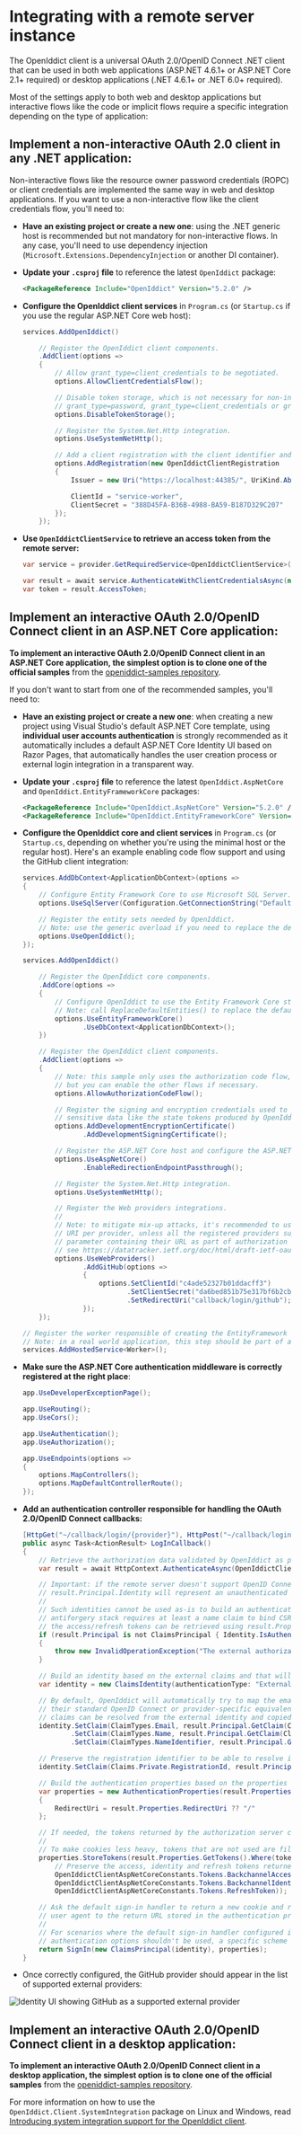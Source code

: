 # Integrating with a remote server instance

The OpenIddict client is a universal OAuth 2.0/OpenID Connect .NET client that can be used in both web applications
(ASP.NET 4.6.1+ or ASP.NET Core 2.1+ required) or desktop applications (.NET 4.6.1+ or .NET 6.0+ required).

Most of the settings apply to both web and desktop applications but interactive flows like the
code or implicit flows require a specific integration depending on the type of application:

## Implement a non-interactive OAuth 2.0 client in any .NET application:

Non-interactive flows like the resource owner password credentials (ROPC) or client credentials are implemented the same way
in web and desktop applications. If you want to use a non-interactive flow like the client credentials flow, you'll need to:

  - **Have an existing project or create a new one**: using the .NET generic host is recommended but not mandatory for non-interactive
  flows. In any case, you'll need to use dependency injection (`Microsoft.Extensions.DependencyInjection` or another DI container).

  - **Update your `.csproj` file** to reference the latest `OpenIddict` package:

    ```xml
    <PackageReference Include="OpenIddict" Version="5.2.0" />
    ```

  - **Configure the OpenIddict client services** in `Program.cs` (or `Startup.cs` if you use the regular ASP.NET Core web host):

    ```csharp
    services.AddOpenIddict()

        // Register the OpenIddict client components.
        .AddClient(options =>
        {
            // Allow grant_type=client_credentials to be negotiated.
            options.AllowClientCredentialsFlow();

            // Disable token storage, which is not necessary for non-interactive flows like
            // grant_type=password, grant_type=client_credentials or grant_type=refresh_token.
            options.DisableTokenStorage();

            // Register the System.Net.Http integration.
            options.UseSystemNetHttp();

            // Add a client registration with the client identifier and secrets issued by the server.
            options.AddRegistration(new OpenIddictClientRegistration
            {
                Issuer = new Uri("https://localhost:44385/", UriKind.Absolute),

                ClientId = "service-worker",
                ClientSecret = "388D45FA-B36B-4988-BA59-B187D329C207"
            });
        });
    ```

  - **Use `OpenIddictClientService` to retrieve an access token from the remote server:**
    ```csharp
    var service = provider.GetRequiredService<OpenIddictClientService>();

    var result = await service.AuthenticateWithClientCredentialsAsync(new());
    var token = result.AccessToken;
    ```

## Implement an interactive OAuth 2.0/OpenID Connect client in an ASP.NET Core application:

**To implement an interactive OAuth 2.0/OpenID Connect client in an ASP.NET Core application, the simplest option is to clone
one of the official samples** from the [openiddict-samples repository](https://github.com/openiddict/openiddict-samples).

If you don't want to start from one of the recommended samples, you'll need to:

  - **Have an existing project or create a new one**: when creating a new project using Visual Studio's default ASP.NET Core template,
  using **individual user accounts authentication** is strongly recommended as it automatically includes a default ASP.NET Core Identity UI
  based on Razor Pages, that automatically handles the user creation process or external login integration in a transparent way.

  - **Update your `.csproj` file** to reference the latest `OpenIddict.AspNetCore` and `OpenIddict.EntityFrameworkCore` packages:

    ```xml
    <PackageReference Include="OpenIddict.AspNetCore" Version="5.2.0" />
    <PackageReference Include="OpenIddict.EntityFrameworkCore" Version="5.2.0" />
    ```

  - **Configure the OpenIddict core and client services** in `Program.cs` (or `Startup.cs`, depending on whether you're using the
  minimal host or the regular host). Here's an example enabling code flow support and using the GitHub client integration:

    ```csharp
    services.AddDbContext<ApplicationDbContext>(options =>
    {
        // Configure Entity Framework Core to use Microsoft SQL Server.
        options.UseSqlServer(Configuration.GetConnectionString("DefaultConnection"));

        // Register the entity sets needed by OpenIddict.
        // Note: use the generic overload if you need to replace the default OpenIddict entities.
        options.UseOpenIddict();
    });

    services.AddOpenIddict()

        // Register the OpenIddict core components.
        .AddCore(options =>
        {
            // Configure OpenIddict to use the Entity Framework Core stores and models.
            // Note: call ReplaceDefaultEntities() to replace the default entities.
            options.UseEntityFrameworkCore()
                   .UseDbContext<ApplicationDbContext>();
        })

        // Register the OpenIddict client components.
        .AddClient(options =>
        {
            // Note: this sample only uses the authorization code flow,
            // but you can enable the other flows if necessary.
            options.AllowAuthorizationCodeFlow();

            // Register the signing and encryption credentials used to protect
            // sensitive data like the state tokens produced by OpenIddict.
            options.AddDevelopmentEncryptionCertificate()
                   .AddDevelopmentSigningCertificate();

            // Register the ASP.NET Core host and configure the ASP.NET Core-specific options.
            options.UseAspNetCore()
                   .EnableRedirectionEndpointPassthrough();

            // Register the System.Net.Http integration.
            options.UseSystemNetHttp();

            // Register the Web providers integrations.
            //
            // Note: to mitigate mix-up attacks, it's recommended to use a unique redirection endpoint
            // URI per provider, unless all the registered providers support returning a special "iss"
            // parameter containing their URL as part of authorization responses. For more information,
            // see https://datatracker.ietf.org/doc/html/draft-ietf-oauth-security-topics#section-4.4.
            options.UseWebProviders()
                   .AddGitHub(options =>
                   {
                       options.SetClientId("c4ade52327b01ddacff3")
                              .SetClientSecret("da6bed851b75e317bf6b2cb67013679d9467c122")
                              .SetRedirectUri("callback/login/github");
                   });
        });

    // Register the worker responsible of creating the EntityFramework Core database.
    // Note: in a real world application, this step should be part of a setup script.
    services.AddHostedService<Worker>();
    ```

  - **Make sure the ASP.NET Core authentication middleware is correctly registered at the right place**:

    ```csharp
    app.UseDeveloperExceptionPage();

    app.UseRouting();
    app.UseCors();

    app.UseAuthentication();
    app.UseAuthorization();

    app.UseEndpoints(options =>
    {
        options.MapControllers();
        options.MapDefaultControllerRoute();
    });
    ```

  - **Add an authentication controller responsible for handling the OAuth 2.0/OpenID Connect callbacks:**

    ```csharp
    [HttpGet("~/callback/login/{provider}"), HttpPost("~/callback/login/{provider}"), IgnoreAntiforgeryToken]
    public async Task<ActionResult> LogInCallback()
    {
        // Retrieve the authorization data validated by OpenIddict as part of the callback handling.
        var result = await HttpContext.AuthenticateAsync(OpenIddictClientAspNetCoreDefaults.AuthenticationScheme);
    
        // Important: if the remote server doesn't support OpenID Connect and doesn't expose a userinfo endpoint,
        // result.Principal.Identity will represent an unauthenticated identity and won't contain any user claim.
        //
        // Such identities cannot be used as-is to build an authentication cookie in ASP.NET Core (as the
        // antiforgery stack requires at least a name claim to bind CSRF cookies to the user's identity) but
        // the access/refresh tokens can be retrieved using result.Properties.GetTokens() to make API calls.
        if (result.Principal is not ClaimsPrincipal { Identity.IsAuthenticated: true })
        {
            throw new InvalidOperationException("The external authorization data cannot be used for authentication.");
        }
    
        // Build an identity based on the external claims and that will be used to create the authentication cookie.
        var identity = new ClaimsIdentity(authenticationType: "ExternalLogin");
    
        // By default, OpenIddict will automatically try to map the email/name and name identifier claims from
        // their standard OpenID Connect or provider-specific equivalent, if available. If needed, additional
        // claims can be resolved from the external identity and copied to the final authentication cookie.
        identity.SetClaim(ClaimTypes.Email, result.Principal.GetClaim(ClaimTypes.Email))
                .SetClaim(ClaimTypes.Name, result.Principal.GetClaim(ClaimTypes.Name))
                .SetClaim(ClaimTypes.NameIdentifier, result.Principal.GetClaim(ClaimTypes.NameIdentifier));
    
        // Preserve the registration identifier to be able to resolve it later.
        identity.SetClaim(Claims.Private.RegistrationId, result.Principal.GetClaim(Claims.Private.RegistrationId));
    
        // Build the authentication properties based on the properties that were added when the challenge was triggered.
        var properties = new AuthenticationProperties(result.Properties.Items)
        {
            RedirectUri = result.Properties.RedirectUri ?? "/"
        };
    
        // If needed, the tokens returned by the authorization server can be stored in the authentication cookie.
        //
        // To make cookies less heavy, tokens that are not used are filtered out before creating the cookie.
        properties.StoreTokens(result.Properties.GetTokens().Where(token => token.Name is
            // Preserve the access, identity and refresh tokens returned in the token response, if available.
            OpenIddictClientAspNetCoreConstants.Tokens.BackchannelAccessToken   or
            OpenIddictClientAspNetCoreConstants.Tokens.BackchannelIdentityToken or
            OpenIddictClientAspNetCoreConstants.Tokens.RefreshToken));
    
        // Ask the default sign-in handler to return a new cookie and redirect the
        // user agent to the return URL stored in the authentication properties.
        //
        // For scenarios where the default sign-in handler configured in the ASP.NET Core
        // authentication options shouldn't be used, a specific scheme can be specified here.
        return SignIn(new ClaimsPrincipal(identity), properties);
    }
    ```

  - Once correctly configured, the GitHub provider should appear in the list of supported external providers:

![Identity UI showing GitHub as a supported external provider](integrating-with-a-remote-server-instance/identity-ui.png)

## Implement an interactive OAuth 2.0/OpenID Connect client in a desktop application:

**To implement an interactive OAuth 2.0/OpenID Connect client in a desktop application, the simplest option is to clone
one of the official samples** from the [openiddict-samples repository](https://github.com/openiddict/openiddict-samples).

For more information on how to use the `OpenIddict.Client.SystemIntegration` package on Linux and Windows, read
[Introducing system integration support for the OpenIddict client](https://kevinchalet.com/2023/02/27/introducing-system-integration-support-for-the-openiddict-client/).
